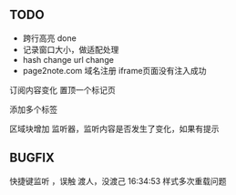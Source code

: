 ## TODO 
* 跨行高亮 done
* 记录窗口大小，做适配处理
* hash change url change
* page2note.com 域名注册
iframe页面没有注入成功

订阅内容变化
置顶一个标记页

添加多个标签

区域块增加 监听器，监听内容是否发生了变化，如果有提示


## BUGFIX
快捷键监听 ，误触 渡人，没渡己  16:34:53
样式多次重载问题